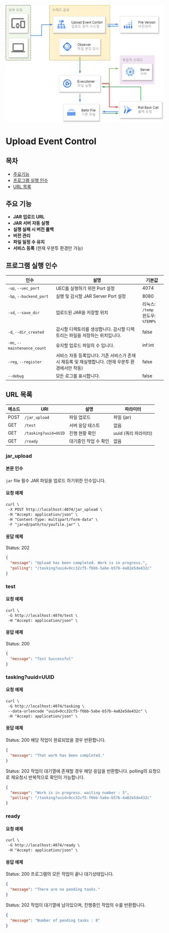 <img src="/flow%20chart.png" alt="">

# Upload Event Control

## 목차

- [주요기능](#주요-기능)
- [프로그램 실행 인수](#실행-인수)
- [URL 목록](#url-목록)

## 주요 기능

- **JAR 업로드 URL**
- **JAR 서버 자동 실행**
- **실행 실패 시 버전 롤백**
- **버전 관리**
- **파일 일정 수 유지**
- **서비스 등록** (현재 우분투 환경만 가능)

## 프로그램 실행 인수

| 인수                           | 설명                                                        | 기본값                              |
|------------------------------|-----------------------------------------------------------|----------------------------------|
| `-up`, `--uec_port`          | UEC를 실행하기 위한 Port 설정                                      | 4074                             |
| `-bp`, `--backend_port`      | 실행 및 감시할 JAR Server Port 설정                               | 8080                             |
| `-sd`, `--save_dir`          | 업로드된 JAR을 저장할 위치                                          | 리눅스: `/temp` <br/> 윈도우: `%TEMP%` |
| `-d`, `--dir_created`        | 감시할 디렉토리를 생성합니다. 감시할 디렉토리는 파일을 저장하는 위치입니다.                | false                            |
| `-mc`, `--maintenance_count` | 유지할 업로드 파일의 수 입니다.                                        | inf:int                          |
| `-reg`, `--register`         | 서비스 자동 등록입니다. 기존 서비스가 존재시 재등록 및 재실행합니다. (현재 우분투 환경에서만 작동) | false                            |
| `--debug`                    | 모든 로그를 표시합니다.                                             | false                            |

## URL 목록

| 메소드  | URI                  | 설명           | 파라미터           |
|------|----------------------|--------------|----------------| 
| POST | `/jar_upload`        | 파일 업로드       | 파일 (jar)       |
| GET  | `/test`              | 서버 응답 테스트    | 없음             |
| GET  | `/tasking?uuid=UUID` | 진행 현황 확인     | uuid (쿼리 파라미터) |
| GET  | `/ready`             | 대기중인 작업 수 확인 | 없음             |

### jar_upload

#### 본문 인수

`jar` file 필수
JAR 파일을 업로드 하기위한 인수입니다.

#### 요청 예제

```curl
curl \
 -X POST http://localhost:4074/jar_upload \
 -H "Accept: application/json" \
 -H "Content-Type: multipart/form-data" \
 -F "jar=@/path/to/youfile.jar" \
```

#### 응답 예제

Status: 202

```json
{
  "message": "Upload has been completed. Work is in progress.",
  "polling": "/tasking?uuid=9cc32cf5-f6bb-5abe-b57b-4a82e5de432c"
}
```

### test

#### 요청 예제

```curl
curl \
 -G http://localhost:4074/test \
 -H "Accept: application/json" \
```

#### 응답 예제

Status: 200

```json
{
  "message": "Test Successful"
}
```

### tasking?uuid=UUID

#### 요청 예제

```curl
curl \
 -G http://localhost:4074/tasking \
 --data-urlencode "uuid=9cc32cf5-f6bb-5abe-b57b-4a82e5de432c" \
 -H "Accept: application/json" \
```

#### 응답 예제

Status: 200
해당 작업이 완료되었을 경우 반환합니다.

```json
{
  "message": "That work has been completed."
}
```

Status: 202
작업이 대기열에 존재할 경우 해당 응답을 반환합니다.
polling의 요청으로 재요청시 반복적으로 확인이 가능합니다.

```json
{
  "message": "Work is in progress. waiting number : 5",
  "polling": "/tasking?uuid=9cc32cf5-f6bb-5abe-b57b-4a82e5de432c"
}
```

### ready

#### 요청 예제

```curl
curl \
 -G http://localhost:4074/ready \
 -H "Accept: application/json" \
```

#### 응답 예제

Status: 200
프로그램의 모든 작업이 끝나 대기상태입니다.

```json
{
  "message": "There are no pending tasks."
}
```

Status: 202
작업이 대기열에 남아있으며, 진행중인 작업의 수를 반환합니다.

```json
{
  "message": "Number of pending tasks : 8"
}
```
